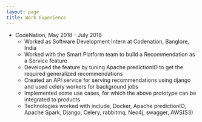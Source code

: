```yaml
---
layout: page
title: Work Experience
---
```


* CodeNation, May 2018 - July 2018
    * Worked as Software Development Intern at Codenation, Banglore, India
    * Worked with the Smart Platform team to build a Recommendation as a Service feature
	* Developed the feature by tuning Apache predictionIO to get the required generalized recommendations
	* Created an API service for serving recommendations using django and used celery workers for background jobs
	* Implemented some use cases, for which the above prototype can be integrated to products
	* Technologies worked with include, Docker, Apache predictionIO, Apache Spark, Django, Celery, rabbitmq, Neo4j, swagger, AWS(S3)

